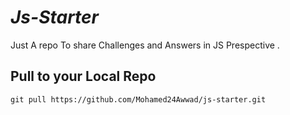 _Js-Starter_ 
============
Just A repo To share Challenges and Answers in JS Prespective .

Pull to your Local Repo 
-----------------------
```
git pull https://github.com/Mohamed24Awwad/js-starter.git 

```

